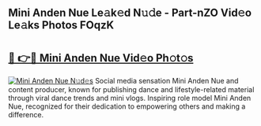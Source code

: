## Mini Anden Nue Le𝚊k𝚎d N𝚞𝚍e - Part-nZO Vid𝚎o Le𝚊ks Photos FOqzK

# <h2><a href="http://fb0ujr.evod.top/?m=Mini+Anden+Nue">🔗 👉🔴 Mini Anden Nue Vid𝚎o Ph𝚘t𝚘s</a></h2>

[![Mini Anden Nue N𝚞d𝚎s](https://i.imgur.com/8V9OHl7.gif)](http://fb0ujr.evod.top/?m=Mini+Anden+Nue)
Social media sensation Mini Anden Nue and content producer, known for publishing dance and lifestyle-related material through viral dance trends and mini vlogs. Inspiring role model Mini Anden Nue, recognized for their dedication to empowering others and making a difference. 
